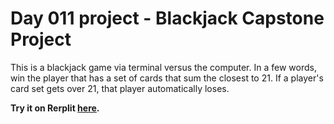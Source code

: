 # Day 011 project - Blackjack Capstone Project

This is a blackjack game via terminal versus the computer. In a few words, win the player that has a set of cards that sum the closest to 21. If a player's card set gets over 21, that player automatically loses.

**Try it on Rerplit [here](https://replit.com/@DarienPerez29/blackjack?embed=1&output=1).**